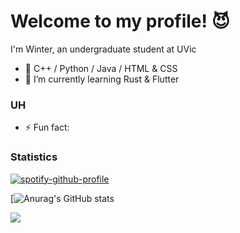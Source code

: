 <!-- ### Hi there 👋-->
# Welcome to my profile! :smiling_imp:
I'm Winter, an undergraduate student at UVic

- 🔭 C++ / Python / Java / HTML & CSS 
- 🌱 I’m currently learning Rust & Flutter

### UH 
- ⚡ Fun fact: 

### Statistics 
[![spotify-github-profile](https://spotify-github-profile.vercel.app/api/view?uid=0vl6o9xfy3r4t5zr38sf32wmz&cover_image=true&theme=novatorem&show_offline=true&background_color=121212&interchange=true&bar_color=53b14f&bar_color_cover=false)](https://github.com/kittinan/spotify-github-profile)

[![Anurag's GitHub stats](https://github-readme-stats.vercel.app/api?username=WinterNH&show_icons=true&theme=shades-of-purple) 

![](https://dcbadge.vercel.app/api/shield/189123289791070209?compact=true)



